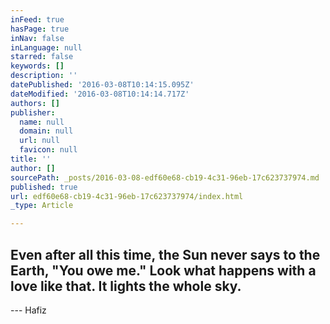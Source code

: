 ```yaml
---
inFeed: true
hasPage: true
inNav: false
inLanguage: null
starred: false
keywords: []
description: ''
datePublished: '2016-03-08T10:14:15.095Z'
dateModified: '2016-03-08T10:14:14.717Z'
authors: []
publisher:
  name: null
  domain: null
  url: null
  favicon: null
title: ''
author: []
sourcePath: _posts/2016-03-08-edf60e68-cb19-4c31-96eb-17c623737974.md
published: true
url: edf60e68-cb19-4c31-96eb-17c623737974/index.html
_type: Article

---
```

## Even after all this time, the Sun never says to the Earth, "You owe me." Look what happens with a love like that. It lights the whole sky.

--- Hafiz